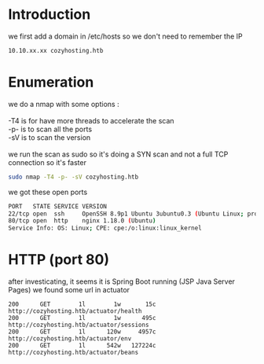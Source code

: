 # Introduction

we first add a domain in /etc/hosts so we don't need to remember the IP
```bash
10.10.xx.xx cozyhosting.htb
```

# Enumeration

we do a nmap with some options :\
\
-T4 is for have more threads to accelerate the scan\
-p- is to scan all the ports\
-sV is to scan the version\
\
we run the scan as sudo so it's doing a SYN scan and not a full TCP connection so it's faster

```bash
sudo nmap -T4 -p- -sV cozyhosting.htb
```

we got these open ports
```bash
PORT   STATE SERVICE VERSION
22/tcp open  ssh     OpenSSH 8.9p1 Ubuntu 3ubuntu0.3 (Ubuntu Linux; protocol 2.0)
80/tcp open  http    nginx 1.18.0 (Ubuntu)
Service Info: OS: Linux; CPE: cpe:/o:linux:linux_kernel
```
# HTTP (port 80)
after investicating, it seems it is Spring Boot running (JSP Java Server Pages)
we found some url in actuator
```
200      GET        1l        1w       15c http://cozyhosting.htb/actuator/health
200      GET        1l        1w      495c http://cozyhosting.htb/actuator/sessions
200      GET        1l      120w     4957c http://cozyhosting.htb/actuator/env
200      GET        1l      542w   127224c http://cozyhosting.htb/actuator/beans
```

